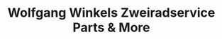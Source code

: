 ---
title: "Wolfgang Winkels Zweiradservice Parts & More"
url: /kalkar/wolfgang-winkels-zweiradservice-parts-und-more/
shop: Motorrad
---